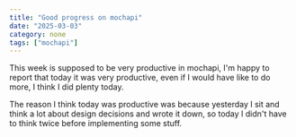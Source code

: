 ```yaml
---
title: "Good progress on mochapi"
date: "2025-03-03"
category: none
tags: ["mochapi"]
---
```


This week is supposed to be very productive in mochapi,
I'm happy to report that today it was very productive,
even if I would have like to do more, I think I did
plenty today.

The reason I think today was productive was because 
yesterday I sit and think a lot about design decisions
and wrote it down, so today I didn't have to think
twice before implementing some stuff.
